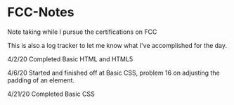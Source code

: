# FCC-Notes
Note taking while I pursue the certifications on FCC

This is also a log tracker to let me know what I've accomplished for the day.

4/2/20
Completed Basic HTML and HTML5

4/6/20
Started and finished off at Basic CSS, problem 16 on adjusting the padding of an element.

4/21/20
Completed Basic CSS